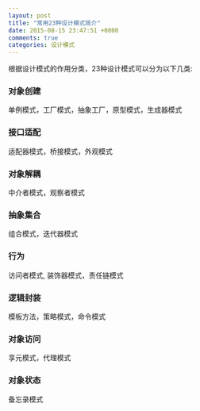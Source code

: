 ```yaml
---
layout: post
title: "常用23种设计模式简介"
date: 2015-08-15 23:47:51 +0800
comments: true
categories: 设计模式
---
```

根据设计模式的作用分类，23种设计模式可以分为以下几类:

### 对象创建

单例模式，工厂模式，抽象工厂，原型模式，生成器模式

### 接口适配

适配器模式，桥接模式，外观模式

### 对象解耦

中介者模式，观察者模式

### 抽象集合

组合模式，迭代器模式

### 行为

访问者模式, 装饰器模式，责任链模式

### 逻辑封装

模板方法，策略模式，命令模式

### 对象访问

享元模式，代理模式

### 对象状态

备忘录模式

